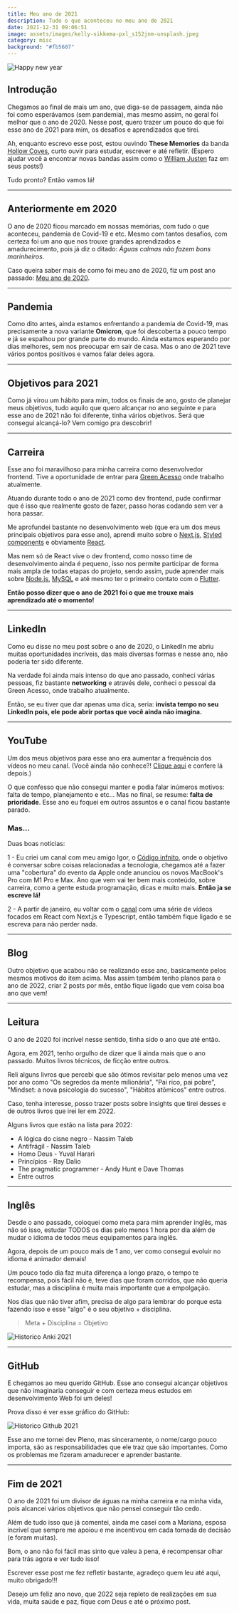 ```yaml
---
title: Meu ano de 2021
description: Tudo o que aconteceu no meu ano de 2021
date: 2021-12-31 09:06:51
image: assets/images/kelly-sikkema-pxl_s152jnm-unsplash.jpeg
category: misc
background: "#fb5607"
---
```

![Happy new year](assets/images/kelly-sikkema-pxl_s152jnm-unsplash.jpeg "Happy new year")

## Introdução

Chegamos ao final de mais um ano, que diga-se de passagem, ainda não foi como esperávamos (sem pandemia), mas mesmo assim, no geral foi melhor que o ano de 2020. Nesse post, quero trazer um pouco do que foi esse ano de 2021 para mim, os desafios e aprendizados que tirei. 

Ah, enquanto escrevo esse post, estou ouvindo **These Memories** da banda [Hollow Coves](https://open.spotify.com/artist/7IAFAOtc9kTYNTizhLSWM6?si=l1saAzn_T0uRUc-V4PVx_w), curto ouvir para estudar, escrever e até refletir. (Espero ajudar você a encontrar novas bandas assim como o [William Justen](https://willianjusten.com.br/) faz em seus posts!)

Tudo pronto? Então vamos lá!

<hr/>

## Anteriormente em 2020

O ano de 2020 ficou marcado em nossas memórias, com tudo o que aconteceu, pandemia de Covid-19 e etc. Mesmo com tantos desafios, com certeza foi um ano que nos trouxe grandes aprendizados e amadurecimento, pois já diz o ditado: *Águas calmas não fazem bons marinheiros*. 

Caso queira saber mais de como foi meu ano de 2020, fiz um post ano passado: [Meu ano de 2020](https://www.devjuniorplus.com.br/meu-ano-de-2020/).

<hr/>

## Pandemia

Como dito antes, ainda estamos enfrentando a pandemia de Covid-19, mas precisamente a nova variante **Omicron**, que foi descoberta a pouco tempo e já se espalhou por grande parte do mundo. Ainda estamos esperando por dias melhores, sem nos preocupar em sair de casa. Mas o ano de 2021 teve vários pontos positivos e vamos falar deles agora.

<hr/>

## Objetivos para 2021

Como já virou um hábito para mim, todos os finais de ano, gosto de planejar meus objetivos, tudo aquilo que quero alcançar no ano seguinte e para esse ano de 2021 não foi diferente, tinha vários objetivos. Será que consegui alcançá-lo? Vem comigo pra descobrir!

<hr/>

## Carreira

Esse ano foi maravilhoso para minha carreira como desenvolvedor frontend. Tive a oportunidade de entrar para [Green Acesso](https://greenacesso.com.br/) onde trabalho atualmente.

Atuando durante todo o ano de 2021 como dev frontend, pude confirmar que é isso que realmente gosto de fazer, passo horas codando sem ver a hora passar.

Me aprofundei bastante no desenvolvimento web (que era um dos meus principais objetivos para esse ano), aprendi muito sobre o [Next.js](https://nextjs.org/), [Styled components](https://styled-components.com/) e obviamente [React](https://reactjs.org/). 

Mas nem só de React vive o dev frontend, como nosso time de desenvolvimento ainda é pequeno, isso nos permite participar de forma mais ampla de todas etapas do projeto, sendo assim, pude aprender mais sobre [Node.js](https://nodejs.org/en/), [MySQL](https://www.mysql.com/) e até mesmo ter o primeiro contato com o [Flutter](https://flutter.dev/).

**Então posso dizer que o ano de 2021 foi o que me trouxe mais aprendizado até o momento!**

<hr/>

## LinkedIn

Como eu disse no meu post sobre o ano de 2020, o LinkedIn me abriu muitas oportunidades incríveis, das mais diversas formas e nesse ano, não poderia ter sido diferente. 

Na verdade foi ainda mais intenso do que ano passado, conheci várias pessoas, fiz bastante **networking** e através dele, conheci o pessoal da Green Acesso, onde trabalho atualmente.

Então, se eu tiver que dar apenas uma dica, seria: **invista tempo no seu LinkedIn pois, ele pode abrir portas que você ainda não imagina.**

<hr/>

## YouTube

Um dos meus objetivos para esse ano era aumentar a frequência dos vídeos no meu canal. (Você ainda não conhece?! [Clique aqui](https://www.youtube.com/channel/UCERTT0Z4u-0dFask_kL83sw/videos) e confere lá depois.)

O que confesso que não consegui manter e podia falar inúmeros motivos: falta de tempo, planejamento e etc... Mas no final, se resume: **falta de prioridade**. Esse ano eu foquei em outros assuntos e o canal ficou bastante parado.

### Mas...

Duas boas notícias:

1 - Eu criei um canal com meu amigo Igor, o [Código infnito](https://www.youtube.com/channel/UCe_bOHRr4t1orh3wiuJUxog), onde o objetivo é conversar sobre coisas relacionadas a tecnologia, chegamos até a fazer uma "cobertura" do evento da Apple onde anunciou os novos MacBook's Pro com M1 Pro e Max. Ano que vem vai ter bem mais conteúdo, sobre carreira, como a gente estuda programação, dicas e muito mais. **Então ja se escreve lá!**

2 - A partir de janeiro, eu voltar com o [canal](https://www.youtube.com/channel/UCERTT0Z4u-0dFask_kL83sw/videos) com uma série de vídeos focados em React com Next.js e Typescript, então também fique ligado e se escreva para não perder nada.

<hr/>

## Blog

Outro objetivo que acabou não se realizando esse ano, basicamente pelos mesmos motivos do item acima. Mas assim também tenho planos para o ano de 2022, criar 2 posts por mês, então fique ligado que vem coisa boa ano que vem!

<hr/>

## Leitura

O ano de 2020 foi incrível nesse sentido, tinha sido o ano que até então.

Agora, em 2021, tenho orgulho de dizer que li ainda mais que o ano passado. Muitos livros técnicos, de ficção entre outros.

Reli alguns livros que percebi que são ótimos revisitar pelo menos uma vez por ano como "Os segredos da mente milionária", "Pai rico, pai pobre", "Mindset: a nova psicologia do sucesso", "Hábitos atômicos" entre outros.

Caso, tenha interesse, posso trazer posts sobre insights que tirei desses e de outros livros que irei ler em 2022.

Alguns livros que estão na lista para 2022: 

* A lógica do cisne negro - Nassim Taleb
* Antifrágil - Nassim Taleb
* Homo Deus - Yuval Harari
* Princípios - Ray Dalio
* The pragmatic programmer - Andy Hunt e Dave Thomas
* Entre outros

<hr/>

## Inglês

Desde o ano passado, coloquei como meta para mim aprender inglês, mas não só isso, estudar TODOS os dias pelo menos 1 hora por dia além de mudar o idioma de todos meus equipamentos para inglês. 

Agora, depois de um pouco mais de 1 ano, ver como consegui evoluir no idioma é animador demais!

Um pouco todo dia faz muita diferença a longo prazo, o tempo te recompensa, pois fácil não é, teve dias que foram corridos, que não queria estudar, mas a disciplina é muita mais importante que a empolgação. 

Nos dias que não tiver afim, precisa de algo para lembrar do porque esta fazendo isso e esse "algo" é o seu objetivo + disciplina.

>  Meta + Disciplina = Objetivo

![Historico Anki 2021](assets/images/screen-shot-2021-12-31-at-8.49.12-am.png "Historico Anki 2021")

<hr/>

## GitHub

E chegamos ao meu querido GitHub. Esse ano consegui alcançar objetivos que não imaginaria conseguir e com certeza meus estudos em desenvolvimento Web foi um deles!

Prova disso é ver esse gráfico do GitHub:

![Historico Github 2021](assets/images/screen-shot-2021-12-30-at-8.27.40-am.png "Historico Github 2021")

Esse ano me tornei dev Pleno, mas sinceramente, o nome/cargo pouco importa, são as responsabilidades que ele traz que são importantes. Como os problemas me fizeram amadurecer e aprender bastante.

<hr/>

## Fim de 2021

O ano de 2021 foi um divisor de águas na minha carreira e na minha vida, pois alcancei vários objetivos que não pensei conseguir tão cedo. 

Além de tudo isso que já comentei, ainda me casei com a Mariana, esposa incrível que sempre me apoiou e me incentivou em cada tomada de decisão (e foram muitas). 

Bom, o ano não foi fácil mas sinto que valeu à pena, é recompensar olhar para trás agora e ver tudo isso!

Escrever esse post me fez refletir bastante, agradeço quem leu até aqui, muito obrigado!!!

Desejo um feliz ano novo, que 2022 seja repleto de realizações em sua vida, muita saúde e paz, fique com Deus e até o próximo post.
